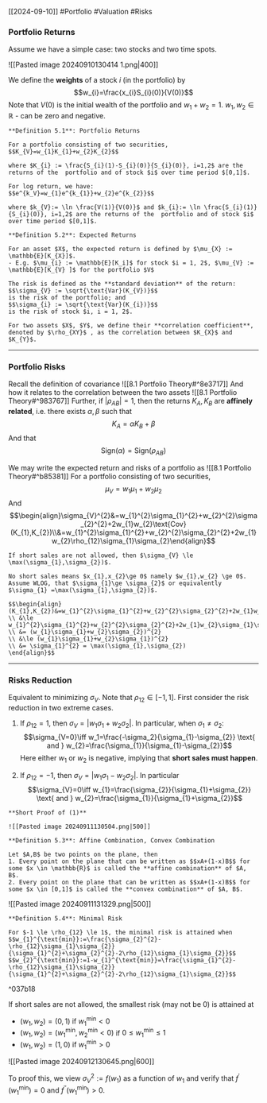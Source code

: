 [[2024-09-10]] #Portfolio #Valuation #Risks 

### Portfolio Returns
Assume we have a simple case: two stocks and two time spots.

![[Pasted image 20240910130414 1.png|400]]

We define the **weights** of a stock $i$ (in the portfolio) by
$$w_{i}=\frac{x_{i}S_{i}(0)}{V(0)}$$
Note that $V(0)$ is the initial wealth of the portfolio and $w_{1}+w_{2}=1$. $w_{1}, w_{2} \in \mathbb{R}$ - can be zero and negative.

```ad-important
**Definition 5.1**: Portfolio Returns

For a portfolio consisting of two securities, 
$$K_{V}=w_{1}K_{1}+w_{2}K_{2}$$

where $K_{i} := \frac{S_{i}(1)-S_{i}(0)}{S_{i}(0)}, i=1,2$ are the returns of the  portfolio and of stock $i$ over time period $[0,1]$.

For log return, we have: 
$$e^{k_V}=w_{1}e^{k_{1}}+w_{2}e^{k_{2}}$$

where $k_{V}:= \ln \frac{V(1)}{V(0)}$ and $k_{i}:= \ln \frac{S_{i}(1)}{S_{i}(0)}, i=1,2$ are the returns of the  portfolio and of stock $i$ over time period $[0,1]$.
```

```ad-important
**Definition 5.2**: Expected Returns

For an asset $X$, the expected return is defined by $\mu_{X} := \mathbb{E}[K_{X}]$.  
- E.g. $\mu_{i} := \mathbb{E}[K_i]$ for stock $i = 1, 2$, $\mu_{V} := \mathbb{E}[K_{V} ]$ for the portfolio $V$  

The risk is defined as the **standard deviation** of the return:  
$$\sigma_{V} := \sqrt{\text{Var}(K_{V})}$$
is the risk of the portfolio; and
$$\sigma_{i} := \sqrt{\text{Var}(K_{i})}$$
is the risk of stock $i, i = 1, 2$.  

For two assets $X$, $Y$, we define their **correlation coefficient**, denoted by $\rho_{XY}$ , as the correlation between $K_{X}$ and $K_{Y}$.
```

---
### Portfolio Risks
Recall the definition of covariance ![[8.1 Portfolio Theory#^8e3717]]
And how it relates to the correlation between the two assets ![[8.1 Portfolio Theory#^983767]]
Further, if $|\rho_{AB}|=1$, then the returns $K_{A},K_{B}$ are **affinely related**, i.e. there exists $\alpha, \beta$ such that
$$K_{A}=\alpha K_{B}+\beta$$
And that
$$\text{Sign}(\alpha)=\text{Sign}(\rho_{AB})$$


We may write the expected return and risks of a portfolio as ![[8.1 Portfolio Theory#^b85381]]
For a portfolio consisting of two securities,
$$\mu_{V}=w_1\mu_1+w_2\mu_2$$
And
$$\begin{align}\sigma_{V}^{2}&=w_{1}^{2}\sigma_{1}^{2}+w_{2}^{2}\sigma_{2}^{2}+2w_{1}w_{2}\text{Cov}(K_{1},K_{2})\\&=w_{1}^{2}\sigma_{1}^{2}+w_{2}^{2}\sigma_{2}^{2}+2w_{1}w_{2}\rho_{12}\sigma_{1}\sigma_{2}\end{align}$$

```ad-note
If short sales are not allowed, then $\sigma_{V} \le \max(\sigma_{1},\sigma_{2})$.

No short sales means $x_{1},x_{2}\ge 0$ namely $w_{1},w_{2} \ge 0$. Assume WLOG, that $\sigma_{1}\ge \sigma_{2}$ or equivalently $\sigma_{1} =\max(\sigma_{1},\sigma_{2})$.

$$\begin{align}
(K_{1},K_{2})&=w_{1}^{2}\sigma_{1}^{2}+w_{2}^{2}\sigma_{2}^{2}+2w_{1}w_{2}\rho_{12}\sigma_{1}\sigma_{2}
\\ &\le w_{1}^{2}\sigma_{1}^{2}+w_{2}^{2}\sigma_{2}^{2}+2w_{1}w_{2}\sigma_{1}\sigma_{2}
\\ &= (w_{1}\sigma_{1}+w_{2}\sigma_{2})^{2}
\\ &\le (w_{1}\sigma_{1}+w_{2}\sigma_{1})^{2}
\\ &= \sigma_{1}^{2} = \max(\sigma_{1},\sigma_{2})
\end{align}$$
```

---
### Risks Reduction
Equivalent to minimizing $\sigma_V$. Note that $\rho_{12} \in [−1, 1]$. First consider the risk reduction in two extreme cases.
1. If $\rho_{12}=1$, then $\sigma_{V}=|w_{1}\sigma_1+w_{2}\sigma_{2}|$. In particular, when $\sigma_{1} \ne \sigma_2$:
$$\sigma_{V=0}\iff w_1=\frac{-\sigma_2}{\sigma_{1}-\sigma_{2}} \text{ and } w_{2}=\frac{\sigma_{1}}{\sigma_{1}-\sigma_{2}}$$
Here either $w_1$ or $w_2$ is negative, implying that **short sales must happen**.

2. If $\rho_{12}=-1$, then $\sigma_{V}=|w_{1}\sigma_1-w_{2}\sigma_{2}|$. In particular $$\sigma_{V}=0\iff w_{1}=\frac{\sigma_{2}}{\sigma_{1}+\sigma_{2}} \text{ and } w_{2}=\frac{\sigma_{1}}{\sigma_{1}+\sigma_{2}}$$
```ad-note
**Short Proof of (1)**

![[Pasted image 20240911130504.png|500]]
```

```ad-important
**Definition 5.3**: Affine Combination, Convex Combination

Let $A,B$ be two points on the plane, then
1. Every point on the plane that can be written as $$xA+(1-x)B$$ for some $x \in \mathbb{R}$ is called the **affine combination** of $A, B$.
2. Every point on the plane that can be written as $$xA+(1-x)B$$ for some $x \in [0,1]$ is called the **convex combination** of $A, B$.
```

![[Pasted image 20240911131329.png|500]]


```ad-important
**Definition 5.4**: Minimal Risk 

For $-1 \le \rho_{12} \le 1$, the minimal risk is attained when
$$w_{1}^{\text{min}}:=\frac{\sigma_{2}^{2}-\rho_{12}\sigma_{1}\sigma_{2}}{\sigma_{1}^{2}+\sigma_{2}^{2}-2\rho_{12}\sigma_{1}\sigma_{2}}$$
$$w_{2}^{\text{min}}:=1-w_{1}^{\text{min}}=\frac{\sigma_{1}^{2}-\rho_{12}\sigma_{1}\sigma_{2}}{\sigma_{1}^{2}+\sigma_{2}^{2}-2\rho_{12}\sigma_{1}\sigma_{2}}$$

```

^037b18

If short sales are not allowed, the smallest risk (may not be 0) is attained at
- $(w_{1},w_{2})=(0,1)$ if $w_{1}^{\text{min}}<0$
- $(w_{1},w_{2})=(w_{1}^{\text{min}}, w_{2}^{\text{min}}<0)$ if $0 \le w_{1}^{\text{min}} \le 1$
- $(w_{1},w_{2})=(1,0)$ if $w_{1}^{\text{min}}>0$

![[Pasted image 20240912130645.png|600]]

To proof this, we view $\sigma_{V}^{2}:= f(w_{1})$ as a function of $w_{1}$ and verify that $f^{\prime}(w_{1}^{\text{min}})=0$ and $f^{\prime \prime}(w_{1}^{\text{min}})>0$.
